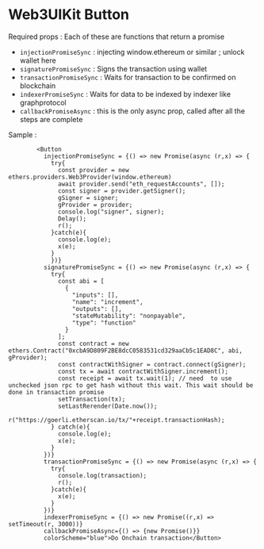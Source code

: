 # Web3UIKit Button

Required props : 
Each of these are functions that return a promise 
- `injectionPromiseSync` : injecting window.ethereum or similar ; unlock wallet here
- `signaturePromiseSync` : Signs the transaction using wallet
- `transactionPromiseSync` : Waits for transaction to be confirmed on blockchain
- `indexerPromiseSync` : Waits for data to be indexed by indexer like graphprotocol
- `callbackPromiseAsync` : this is the only async prop, called after all the steps are complete

Sample : 
```
        <Button 
          injectionPromiseSync = {() => new Promise(async (r,x) => {
            try{
              const provider = new ethers.providers.Web3Provider(window.ethereum)
              await provider.send("eth_requestAccounts", []);
              const signer = provider.getSigner();
              gSigner = signer;
              gProvider = provider;
              console.log("signer", signer);
              Delay();
              r();
            }catch(e){
              console.log(e);
              x(e);
            }
            })}
          signaturePromiseSync = {() => new Promise(async (r,x) => {
            try{
              const abi = [
                {
                  "inputs": [],
                  "name": "increment",
                  "outputs": [],
                  "stateMutability": "nonpayable",
                  "type": "function"
                }
              ];
              const contract = new ethers.Contract("0xcbA9D809F2BE8dcC0583531cd329aaCb5c1EAD8C", abi, gProvider);
              const contractWithSigner = contract.connect(gSigner);
              const tx = await contractWithSigner.increment();
              const receipt = await tx.wait(1); // need  to use unchecked json rpc to get hash without this wait. This wait should be done in transaction promise
              setTransaction(tx);
              setLastRerender(Date.now());
              r("https://goerli.etherscan.io/tx/"+receipt.transactionHash);
            } catch(e){
              console.log(e);
              x(e);
            }
          })}
          transactionPromiseSync = {() => new Promise(async (r,x) => {
            try{
              console.log(transaction);
              r();
            }catch(e){
              x(e);
            }
          })}
          indexerPromiseSync = {() => new Promise((r,x) => setTimeout(r, 3000))}
          callbackPromiseAsync={() => {new Promise()}}
          colorScheme="blue">Do Onchain transaction</Button>
```